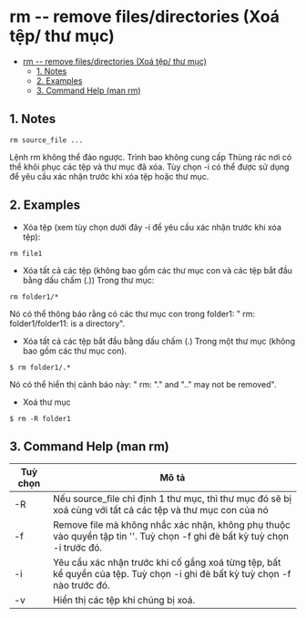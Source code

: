 # rm -- remove files/directories (Xoá tệp/ thư mục)

- [rm -- remove files/directories (Xoá tệp/ thư mục)](#rm----remove-filesdirectories-xoá-tệp-thư-mục)
  - [1. Notes](#1-notes)
  - [2. Examples](#2-examples)
  - [3. Command Help (man rm)](#3-command-help-man-rm)

## 1. Notes

```
rm source_file ...
```
Lệnh rm không thể đảo ngược. 
Trình bao không cung cấp Thùng rác nơi có thể khôi phục các tệp và thư mục đã xóa.
Tùy chọn -i có thể được sử dụng để yêu cầu xác nhận trước khi xóa tệp hoặc thư mục.

## 2. Examples
- Xóa tệp (xem tùy chọn dưới đây -i để yêu cầu xác nhận trước khi xóa tệp):
```
rm file1
```
- Xóa tất cả các tệp (không bao gồm các thư mục con và các tệp bắt đầu bằng dấu chấm (.)) Trong thư mục:
```
rm folder1/*
```
Nó có thể thông báo rằng có các thư mục con trong folder1: " rm: folder1/folder11: is a directory".
- Xóa tất cả các tệp bắt đầu bằng dấu chấm (.) Trong một thư mục (không bao gồm các thư mục con).
```
$ rm folder1/.*
```
Nó có thể hiển thị cảnh báo này: " rm: "." and ".." may not be removed".
- Xoá thư mục
```
$ rm -R folder1
```
## 3. Command Help (man rm)

|Tuỳ chọn|Mô tả|
|---|---|
-R| Nếu source_file chỉ định 1 thư mục, thì thư mục đó sẽ bị xoá cùng với tất cả các tệp và thư mục con của nó
-f| Remove file mà không nhắc xác nhận, không phụ thuộc vào quyền tập tin ''. Tuỳ chọn -f ghi đè bất kỳ tuỳ chọn -i trước đó.
-i|Yêu cầu xác nhận trước khi cố gắng xoá từng tệp, bất kể quyền của tệp. Tuỳ chọn -i ghi đè bất kỳ tuỳ chọn -f nào trước đó.
-v| Hiển thị các tệp khi chúng bị xoá.

```